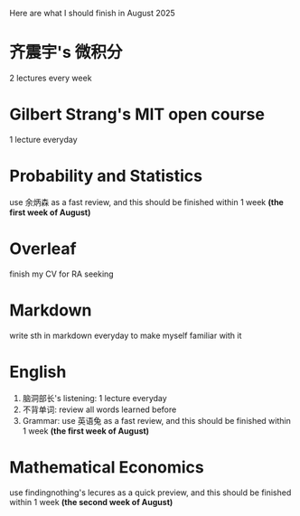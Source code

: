 Here are what I should finish in August 2025

# 齐震宇's 微积分
  2 lectures every week

# Gilbert Strang's MIT open course
  1 lecture everyday

# Probability and Statistics
  use 余炳森 as a fast review, and this should be finished within 1 week **(the first week of August)**

# Overleaf
  finish my CV for RA seeking

# Markdown
  write sth in markdown everyday to make myself familiar with it

# English
  1. 脑洞部长's listening: 1 lecture everyday
  2. 不背单词: review all words learned before
  3. Grammar: use 英语兔 as a fast review, and this should be finished within 1 week **(the first week of August)**

# Mathematical Economics
  use findingnothing's lecures as a quick preview, and this should be finished within 1 week **(the second week of August)**
